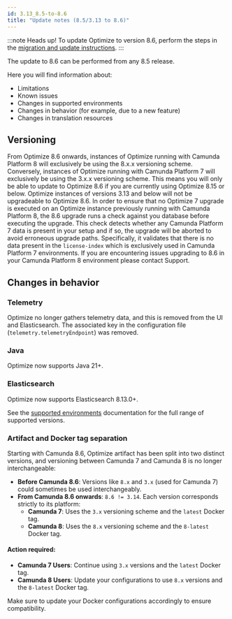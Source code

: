 ```yaml
---
id: 3.13_8.5-to-8.6
title: "Update notes (8.5/3.13 to 8.6)"
---
```


:::note Heads up!
To update Optimize to version 8.6, perform the steps in the [migration and update instructions](./instructions.md).
:::

The update to 8.6 can be performed from any 8.5 release.

Here you will find information about:

- Limitations
- Known issues
- Changes in supported environments
- Changes in behavior (for example, due to a new feature)
- Changes in translation resources

## Versioning

From Optimize 8.6 onwards, instances of Optimize running with Camunda Platform 8 will exclusively be using the 8.x.x versioning scheme. Conversely, instances of Optimize running with Camunda Platform 7 will exclusively be using the 3.x.x versioning scheme. This means you will only be able to update to Optimize 8.6 if you are currently using Optimize 8.15 or below. Optimize instances of versions 3.13 and below will not be upgradeable to Optimize 8.6.
In order to ensure that no Optimize 7 upgrade is executed on an Optimize instance previously running with Camunda Platform 8, the 8.6 upgrade runs a check against you database before executing the upgrade. This check detects whether any Camunda Platform 7 data is present in your setup and if so, the upgrade will be aborted to avoid erroneous upgrade paths. Specifically, it validates that there is no data present in the `license-index` which is exclusively used in Camunda Platform 7 environments. If you are encountering issues upgrading to 8.6 in your Camunda Platform 8 environment please contact Support.

## Changes in behavior

### Telemetry

Optimize no longer gathers telemetry data, and this is removed from the UI and Elasticsearch. The associated key in the configuration file (`telemetry.telemetryEndpoint`) was removed.

### Java

Optimize now supports Java 21+.

### Elasticsearch

Optimize now supports Elasticsearch 8.13.0+.

See the [supported environments]($docs$/reference/supported-environments/#component-requirements) documentation for the full range of supported versions.

### Artifact and Docker tag separation

Starting with Camunda 8.6, Optimize artifact has been split into two distinct versions, and versioning between Camunda 7 and Camunda 8 is no longer interchangeable:

- **Before Camunda 8.6**: Versions like `8.x` and `3.x` (used for Camunda 7) could sometimes be used interchangeably.
- **From Camunda 8.6 onwards**: `8.6 != 3.14`. Each version corresponds strictly to its platform:
  - **Camunda 7**: Uses the `3.x` versioning scheme and the `latest` Docker tag.
  - **Camunda 8**: Uses the `8.x` versioning scheme and the `8-latest` Docker tag.

#### Action required:

- **Camunda 7 Users**: Continue using `3.x` versions and the `latest` Docker tag.
- **Camunda 8 Users**: Update your configurations to use `8.x` versions and the `8-latest` Docker tag.

Make sure to update your Docker configurations accordingly to ensure compatibility.
